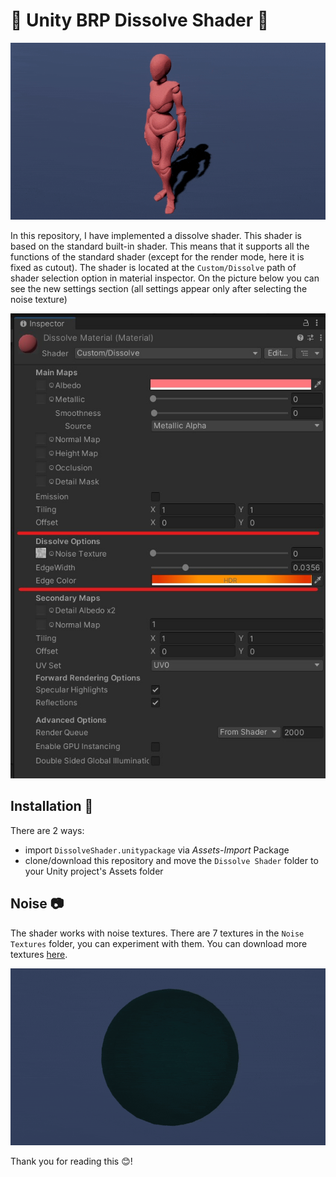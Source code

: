# 🔮 Unity BRP Dissolve Shader 🔮

![banner](https://github.com/akihiko47/Unity-Dissolve-Shader/blob/main/Images/char.gif)

In this repository, I have implemented a dissolve shader. This shader is based on the standard built-in shader. This means that it supports all the functions of the standard shader (except for the render mode, here it is fixed as cutout). The shader is located at the `Custom/Dissolve` path of shader selection option in material inspector. On the picture below you can see the new settings section (all settings appear only after selecting the noise texture)

![settings](https://github.com/akihiko47/Unity-Dissolve-Shader/blob/main/Images/settings.jpg)

## Installation 🔧
There are 2 ways:
- import `DissolveShader.unitypackage` via *Assets-Import* Package
- clone/download this repository and move the `Dissolve Shader` folder to your Unity project's Assets folder

## Noise 📷
The shader works with noise textures. There are 7 textures in the `Noise Textures` folder, you can experiment with them. You can download more textures [here](https://opengameart.org/content/700-noise-textures).

![sphere](https://github.com/akihiko47/Unity-Dissolve-Shader/blob/main/Images/sphere.gif)

Thank you for reading this 😊!